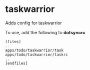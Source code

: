 taskwarrior
===========

Adds config for taskwarrior

To use, add the following to **dotsyncrc**

    [files]
    ..
    apps/todo/taskwarrior/task
    apps/todo/taskwarrior/taskrc
    ..
    [endfiles]

